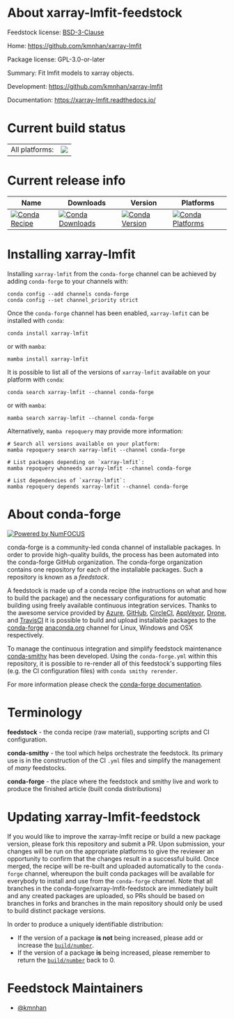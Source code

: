 About xarray-lmfit-feedstock
============================

Feedstock license: [BSD-3-Clause](https://github.com/conda-forge/xarray-lmfit-feedstock/blob/main/LICENSE.txt)

Home: https://github.com/kmnhan/xarray-lmfit

Package license: GPL-3.0-or-later

Summary: Fit lmfit models to xarray objects.

Development: https://github.com/kmnhan/xarray-lmfit

Documentation: https://xarray-lmfit.readthedocs.io/

Current build status
====================


<table><tr><td>All platforms:</td>
    <td>
      <a href="https://dev.azure.com/conda-forge/feedstock-builds/_build/latest?definitionId=24971&branchName=main">
        <img src="https://dev.azure.com/conda-forge/feedstock-builds/_apis/build/status/xarray-lmfit-feedstock?branchName=main">
      </a>
    </td>
  </tr>
</table>

Current release info
====================

| Name | Downloads | Version | Platforms |
| --- | --- | --- | --- |
| [![Conda Recipe](https://img.shields.io/badge/recipe-xarray--lmfit-green.svg)](https://anaconda.org/conda-forge/xarray-lmfit) | [![Conda Downloads](https://img.shields.io/conda/dn/conda-forge/xarray-lmfit.svg)](https://anaconda.org/conda-forge/xarray-lmfit) | [![Conda Version](https://img.shields.io/conda/vn/conda-forge/xarray-lmfit.svg)](https://anaconda.org/conda-forge/xarray-lmfit) | [![Conda Platforms](https://img.shields.io/conda/pn/conda-forge/xarray-lmfit.svg)](https://anaconda.org/conda-forge/xarray-lmfit) |

Installing xarray-lmfit
=======================

Installing `xarray-lmfit` from the `conda-forge` channel can be achieved by adding `conda-forge` to your channels with:

```
conda config --add channels conda-forge
conda config --set channel_priority strict
```

Once the `conda-forge` channel has been enabled, `xarray-lmfit` can be installed with `conda`:

```
conda install xarray-lmfit
```

or with `mamba`:

```
mamba install xarray-lmfit
```

It is possible to list all of the versions of `xarray-lmfit` available on your platform with `conda`:

```
conda search xarray-lmfit --channel conda-forge
```

or with `mamba`:

```
mamba search xarray-lmfit --channel conda-forge
```

Alternatively, `mamba repoquery` may provide more information:

```
# Search all versions available on your platform:
mamba repoquery search xarray-lmfit --channel conda-forge

# List packages depending on `xarray-lmfit`:
mamba repoquery whoneeds xarray-lmfit --channel conda-forge

# List dependencies of `xarray-lmfit`:
mamba repoquery depends xarray-lmfit --channel conda-forge
```


About conda-forge
=================

[![Powered by
NumFOCUS](https://img.shields.io/badge/powered%20by-NumFOCUS-orange.svg?style=flat&colorA=E1523D&colorB=007D8A)](https://numfocus.org)

conda-forge is a community-led conda channel of installable packages.
In order to provide high-quality builds, the process has been automated into the
conda-forge GitHub organization. The conda-forge organization contains one repository
for each of the installable packages. Such a repository is known as a *feedstock*.

A feedstock is made up of a conda recipe (the instructions on what and how to build
the package) and the necessary configurations for automatic building using freely
available continuous integration services. Thanks to the awesome service provided by
[Azure](https://azure.microsoft.com/en-us/services/devops/), [GitHub](https://github.com/),
[CircleCI](https://circleci.com/), [AppVeyor](https://www.appveyor.com/),
[Drone](https://cloud.drone.io/welcome), and [TravisCI](https://travis-ci.com/)
it is possible to build and upload installable packages to the
[conda-forge](https://anaconda.org/conda-forge) [anaconda.org](https://anaconda.org/)
channel for Linux, Windows and OSX respectively.

To manage the continuous integration and simplify feedstock maintenance
[conda-smithy](https://github.com/conda-forge/conda-smithy) has been developed.
Using the ``conda-forge.yml`` within this repository, it is possible to re-render all of
this feedstock's supporting files (e.g. the CI configuration files) with ``conda smithy rerender``.

For more information please check the [conda-forge documentation](https://conda-forge.org/docs/).

Terminology
===========

**feedstock** - the conda recipe (raw material), supporting scripts and CI configuration.

**conda-smithy** - the tool which helps orchestrate the feedstock.
                   Its primary use is in the construction of the CI ``.yml`` files
                   and simplify the management of *many* feedstocks.

**conda-forge** - the place where the feedstock and smithy live and work to
                  produce the finished article (built conda distributions)


Updating xarray-lmfit-feedstock
===============================

If you would like to improve the xarray-lmfit recipe or build a new
package version, please fork this repository and submit a PR. Upon submission,
your changes will be run on the appropriate platforms to give the reviewer an
opportunity to confirm that the changes result in a successful build. Once
merged, the recipe will be re-built and uploaded automatically to the
`conda-forge` channel, whereupon the built conda packages will be available for
everybody to install and use from the `conda-forge` channel.
Note that all branches in the conda-forge/xarray-lmfit-feedstock are
immediately built and any created packages are uploaded, so PRs should be based
on branches in forks and branches in the main repository should only be used to
build distinct package versions.

In order to produce a uniquely identifiable distribution:
 * If the version of a package **is not** being increased, please add or increase
   the [``build/number``](https://docs.conda.io/projects/conda-build/en/latest/resources/define-metadata.html#build-number-and-string).
 * If the version of a package **is** being increased, please remember to return
   the [``build/number``](https://docs.conda.io/projects/conda-build/en/latest/resources/define-metadata.html#build-number-and-string)
   back to 0.

Feedstock Maintainers
=====================

* [@kmnhan](https://github.com/kmnhan/)

